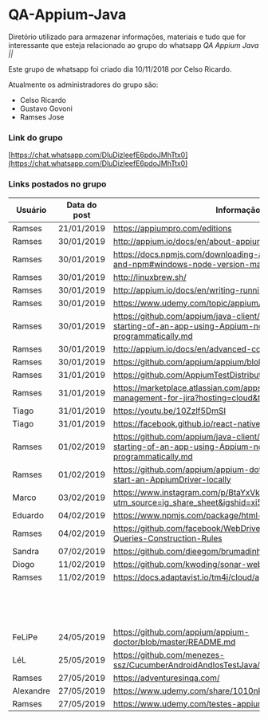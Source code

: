 # QA-Appium-Java
Diretório utilizado para armazenar informações, materiais e tudo que for interessante que esteja relacionado ao grupo do whatsapp *QA Appium Java ||*

Este grupo de whatsapp foi criado dia 10/11/2018 por Celso Ricardo.

Atualmente os administradores do grupo são:
- Celso Ricardo
- Gustavo Govoni
- Ramses Jose

### Link do grupo

[https://chat.whatsapp.com/DluDizleefE6pdoJMhTtx0](https://chat.whatsapp.com/DluDizleefE6pdoJMhTtx0)

### Links postados no grupo

|Usuário|Data do post|Informação|
|---|---|---|
|Ramses|21/01/2019|https://appiumpro.com/editions|
|Ramses|30/01/2019|http://appium.io/docs/en/about-appium/getting-started/|
|Ramses|30/01/2019|https://docs.npmjs.com/downloading-and-installing-node-js-and-npm#windows-node-version-managers|
|Ramses|30/01/2019|http://linuxbrew.sh/|
|Ramses|30/01/2019|http://appium.io/docs/en/writing-running-appium/server-args/|
|Ramses|30/01/2019|https://www.udemy.com/topic/appium/|
|Ramses|30/01/2019|https://github.com/appium/java-client/blob/master/docs/The-starting-of-an-app-using-Appium-node-server-started-programmatically.md|
|Ramses|30/01/2019|http://appium.io/docs/en/advanced-concepts/parallel-tests/|
|Ramses|30/01/2019|https://github.com/appium/appium/blob/master/CHANGELOG.md|
|Ramses|31/01/2019|https://github.com/AppiumTestDistribution/AppiumTestDistribution|
|Ramses|31/01/2019|https://marketplace.atlassian.com/apps/1213259/test-management-for-jira?hosting=cloud&tab=overview|
|Tiago|31/01/2019|https://youtu.be/10Zzlf5DmSI|
|Tiago|31/01/2019|https://facebook.github.io/react-native/docs/accessibility|
|Ramses|01/02/2019|https://github.com/appium/java-client/blob/master/docs/The-starting-of-an-app-using-Appium-node-server-started-programmatically.md|
|Ramses|01/02/2019|https://github.com/appium/appium-dotnet-driver/wiki/How-to-start-an-AppiumDriver-locally|
|Marco|03/02/2019|https://www.instagram.com/p/BtaYxVko3MG/?utm_source=ig_share_sheet&igshid=xi52xw1x973j|
|Eduardo|04/02/2019|https://www.npmjs.com/package/html-reporter-mobile-test|
|Ramses|04/02/2019|https://github.com/facebook/WebDriverAgent/wiki/Class-Chain-Queries-Construction-Rules|
|Sandra|07/02/2019|https://github.com/dieegom/brumadinho_location|
|Diogo|11/02/2019|https://github.com/kwoding/sonar-webdriver-plugin|
|Ramses|11/02/2019|https://docs.adaptavist.io/tm4j/cloud/api/v2/#|
|   |   |   |
|   |   |   |
|   |   |   |
|   |   |   |
|   |   |   |
|   |   |   |
|   |   |   |
|   |   |   |
|   |   |   |
|   |   |   |
|   |   |   |
|   |   |   |
|   |   |   |
|   |   |   |
|FeLiPe|24/05/2019|https://github.com/appium/appium-doctor/blob/master/README.md|
|LéL|25/05/2019|https://github.com/menezes-ssz/CucumberAndroidAndIosTestJava/blob/master/pom.xml|
|Ramses|27/05/2019|https://adventuresinqa.com/|
|Alexandre|27/05/2019|https://www.udemy.com/share/1010nkBEEec11QQXQ=/|
|Ramses|27/05/2019|https://www.udemy.com/testes-appium/|


